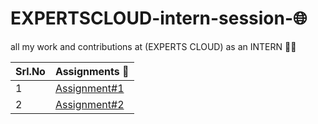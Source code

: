 # EXPERTSCLOUD-intern-session-🌐
all my work and contributions at (EXPERTS CLOUD) as an INTERN 🧑‍💻

|Srl.No|Assignments 📝|
|---------|-----------|
|1 |[Assignment#1](./assignment-1.md)|
|2 |[Assignment#2](./assignment-2.md)|
